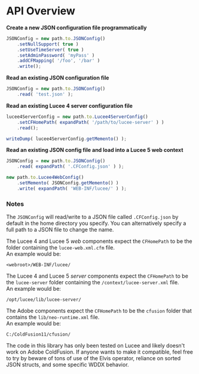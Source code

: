 # API Overview

**Create a new JSON configuration file programmatically**

```javascript
JSONConfig = new path.to.JSONConfig()
    .setNullSupport( true )
    .setUseTimeServer( true )
    .setAdminPassword( 'myPass' )
    .addCFMapping( '/foo', '/bar' )
    .write();
```

**Read an existing JSON configuration file**

```javascript
JSONConfig = new path.to.JSONConfig()
    .read( 'test.json' );
```

**Read an existing Lucee 4 server configuration file**

```javascript
lucee4ServerConfig = new path.to.Lucee4ServerConfig()
    .setCFHomePath( expandPath( '/path/to/lucee-server' ) )
    .read();

writeDump( lucee4ServerConfig.getMemento() );
```

**Read an existing JSON config file and load into a Lucee 5 web context**

```javascript
JSONConfig = new path.to.JSONConfig()
    .read( expandPath( '.CFConfig.json' ) );

new path.to.Lucee4WebConfig()
    .setMemento( JSONConfig.getMemento() )        
    .write( expandPath( 'WEB-INF/lucee/' ) );
```

### Notes

The `JSONConfig` will read/write to a JSON file called `.CFConfig.json` by default in the home directory you specify. You can alternatively specify a full path to a JSON file to change the name.

The Lucee 4 and Lucee 5 _web_ components expect the `CFHomePath` to be the folder containing the `lucee-web.xml.cfm` file.  
An example would be:

```text
<webroot>/WEB-INF/lucee/
```

The Lucee 4 and Lucee 5 _server_ components expect the `CFHomePath` to be the `lucee-server` folder containing the `/context/lucee-server.xml` file.  
An example would be:

```text
/opt/lucee/lib/lucee-server/
```

The Adobe components expect the `CFHomePath` to be the `cfusion` folder that contains the `lib/neo-runtime.xml` file.  
An example would be:

```text
C:/ColdFusion11/cfusion/
```

The code in this library has only been tested on Lucee and likely doesn't work on Adobe ColdFusion. If anyone wants to make it compatible, feel free to try by beware of tons of use of the Elvis operator, reliance on sorted JSON structs, and some specific WDDX behavior.

